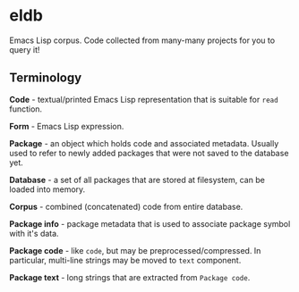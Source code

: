 # eldb
Emacs Lisp corpus. Code collected from many-many projects for you to query it!

## Terminology

**Code** - textual/printed Emacs Lisp representation that is suitable
for `read` function.

**Form** - Emacs Lisp expression.

**Package** - an object which holds code and associated metadata. Usually
used to refer to newly added packages that were not saved to the database yet.

**Database** - a set of all packages that are stored at filesystem,
can be loaded into memory.

**Corpus** - combined (concatenated) code from entire database.

**Package info** - package metadata that is used to associate
package symbol with it's data.

**Package code** - like `code`, but may be preprocessed/compressed.
In particular, multi-line strings may be moved to `text` component.

**Package text** - long strings that are extracted from `Package code`.
